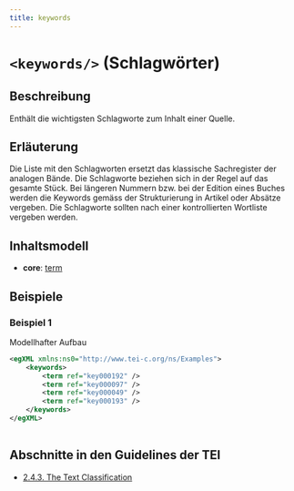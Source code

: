 ```yaml
---
title: keywords
---
```




# `<keywords/>` (Schlagwörter)

## Beschreibung

Enthält die wichtigsten Schlagworte zum Inhalt einer Quelle.

## Erläuterung

Die Liste mit den Schlagworten ersetzt das klassische Sachregister der analogen Bände. Die Schlagworte beziehen sich in der Regel auf das gesamte Stück. Bei längeren Nummern bzw. bei der Edition eines Buches werden die Keywords gemäss der Strukturierung in Artikel oder Absätze vergeben. Die Schlagworte sollten nach einer kontrollierten Wortliste vergeben werden. 

## Inhaltsmodell

- **core**: [term](term.md)

## Beispiele

### Beispiel 1

Modellhafter Aufbau

```xml
<egXML xmlns:ns0="http://www.tei-c.org/ns/Examples">
    <keywords>
        <term ref="key000192" />
        <term ref="key000097" />
        <term ref="key000049" />
        <term ref="key000193" />
    </keywords>
</egXML>
               
```

## Abschnitte in den Guidelines der TEI

- [2.4.3. The Text Classification](https://www.tei-c.org/release/doc/tei-p5-doc/en/html/HD.html#HD43)